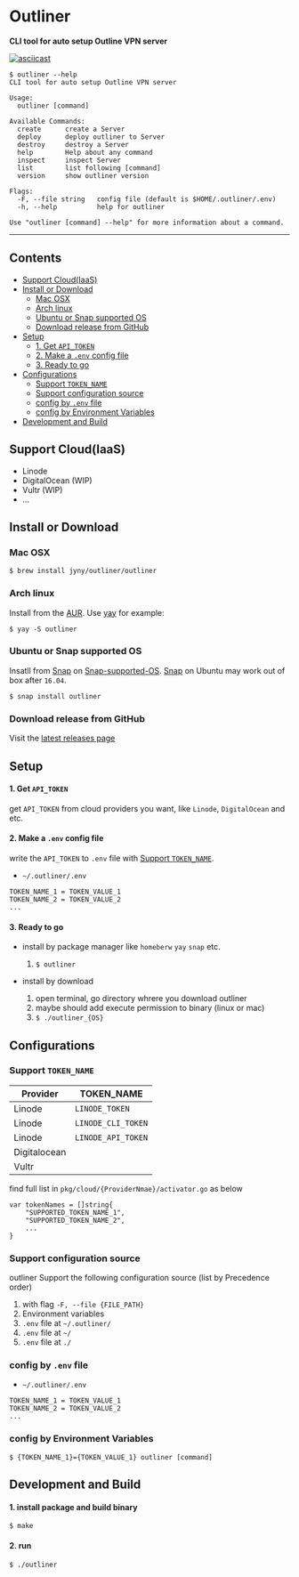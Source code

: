 # Outliner
**CLI tool for auto setup Outline VPN server**

[![asciicast](https://asciinema.org/a/laneLnHnXKy1tO2k2f9ETsLyQ.svg)](https://asciinema.org/a/laneLnHnXKy1tO2k2f9ETsLyQ)
```
$ outliner --help
CLI tool for auto setup Outline VPN server

Usage:
  outliner [command]

Available Commands:
  create      create a Server
  deploy      deploy outliner to Server
  destroy     destroy a Server
  help        Help about any command
  inspect     inspect Server
  list        list following [command]
  version     show outliner version

Flags:
  -F, --file string   config file (default is $HOME/.outliner/.env)
  -h, --help          help for outliner

Use "outliner [command] --help" for more information about a command.
```

---

## Contents
- [Support Cloud(IaaS)](#support-cloudiaas)
- [Install or Download](#install-or-download)
  - [Mac OSX](#mac-osx)
  - [Arch linux](#arch-linux)
  - [Ubuntu or Snap supported OS](#ubuntu-or-snap-supported-os)
  - [Download release from GitHub](#download-release-from-github)
- [Setup](#setup)
  - [1. Get `API_TOKEN`](#1-get-api_token)
  - [2. Make a `.env` config file](#2-make-a-env-config-file)
  - [3. Ready to go](#3-ready-to-go)
- [Configurations](#configurations)
  - [Support `TOKEN_NAME`](#support-token_name)
  - [Support configuration source](#support-configuration-source)
  - [config by `.env` file](#config-by-env-file)
  - [config by Environment Variables](#config-by-environment-variables)
- [Development and Build](#development-and-build)

## Support Cloud(IaaS)
* Linode
* DigitalOcean (WIP)
* Vultr (WIP)
* ...

## Install or Download
### Mac OSX
```
$ brew install jyny/outliner/outliner
```

### Arch linux
Install from the [AUR](https://aur.archlinux.org/packages/outliner/).
Use [yay](https://github.com/Jguer/yay) for example:
```
$ yay -S outliner
```

### Ubuntu or Snap supported OS
Insatll from [Snap](https://snapcraft.io/) on [Snap-supported-OS](https://snapcraft.io/docs/core/install).
[Snap](https://snapcraft.io/) on Ubuntu may work out of box after `16.04`.
```
$ snap install outliner
```

### Download release from GitHub
Visit the [latest releases page](https://github.com/Jyny/outliner/releases/latest)

## Setup
#### 1. Get `API_TOKEN`
get `API_TOKEN` from cloud providers you want, like `Linode`, `DigitalOcean` and etc.

#### 2. Make a `.env` config file
write the `API_TOKEN` to `.env` file with [Support `TOKEN_NAME`](#support-token_name).
* `~/.outliner/.env`
```
TOKEN_NAME_1 = TOKEN_VALUE_1
TOKEN_NAME_2 = TOKEN_VALUE_2
...
```

#### 3. Ready to go
* install by package manager like `homeberw` `yay` `snap` etc.
  1. `$ outliner`

* install by download
  1. open terminal, go directory whrere you download outliner
  2. maybe should add execute permission to binary (linux or mac)
  3. `$ ./outliner_{OS}`

## Configurations
### Support `TOKEN_NAME`
| Provider     | TOKEN_NAME         | 
| -------------|--------------------|
| Linode       | `LINODE_TOKEN`     |
| Linode       | `LINODE_CLI_TOKEN` |
| Linode       | `LINODE_API_TOKEN` |
| Digitalocean |                    |
| Vultr        |                    |

find full list in `pkg/cloud/{ProviderNmae}/activator.go` as below
```
var tokenNames = []string{
    "SUPPORTED_TOKEN_NAME_1",
    "SUPPORTED_TOKEN_NAME_2",
    ...
}
```

### Support configuration source
outliner Support the following configuration source (list by Precedence order)
1. with flag `-F, --file {FILE_PATH}`
2. Environment variables
3. `.env` file at `~/.outliner/`
4. `.env` file at `~/`
5. `.env` file at `./`

### config by `.env` file
* `~/.outliner/.env`
```
TOKEN_NAME_1 = TOKEN_VALUE_1
TOKEN_NAME_2 = TOKEN_VALUE_2
...
```

### config by Environment Variables
```
$ {TOKEN_NAME_1}={TOKEN_VALUE_1} outliner [command]
```

## Development and Build
#### 1. install package and build binary
```
$ make
```
#### 2. run
```
$ ./outliner
```
